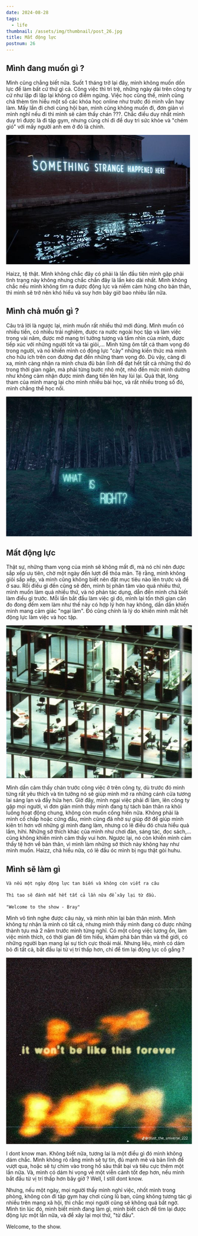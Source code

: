 ```yaml
---
date: 2024-08-28
tags:
  - life
thumbnail: /assets/img/thumbnail/post_26.jpg
title: Mất động lực
postnum: 26
---
```


## Mình đang muốn gì ?

Mình cũng chẳng biết nữa. Suốt 1 tháng trở lại đây, mình không muốn dồn lực để làm bất cứ thứ gì cả. Công việc thì trì trệ, những ngày dài trên công ty cứ như lặp đi lặp lại không có điểm ngừng. Việc học cũng thế, mình cũng chả thèm tìm hiểu một số các khóa học online như trước đó mình vẫn hay làm. Mấy lần đi chơi cùng hội bạn, mình cũng không muốn đi, đơn giản vì mình nghĩ nếu đi thì mình sẽ cảm thấy chán ???. Chắc điều duy nhất mình duy trì được là đi tập gym, nhưng cũng chỉ đi để duy trì sức khỏe và "chém gió" với mấy người anh em ở đó là chính.

<a class="post-image" display="center" >
	<img itemprop="image"  src="/assets/img/post_img/post26_strange.jpg"/>
</a>

Haizz, tệ thật. Mình không chắc đây có phải là lần đầu tiên mình gặp phải tình trạng này không nhưng chắc chắn đây là lần kéo dài nhất. Mình không chắc nếu mình không tìm ra được động lực và niềm cảm hứng cho bản thân, thì mình sẽ trở nên khó hiểu và suy hơn bây giờ bao nhiêu lần nữa.

## Mình chả muốn gì ?

Câu trả lời là ngược lại, mình muốn rất nhiều thứ mới đúng. Mình muốn có nhiều tiền, có nhiều trải nghiệm, được ra nước ngoài học tập và làm việc trong vài năm, được mở mang trí tưởng tượng và tầm nhìn của mình, được tiếp xúc với những người tốt và tài giỏi,... Mình từng ôm tất cả tham vọng đó trong người, và nó khiến mình có động lực "cày" những kiến thức mà mình cho hữu ích trên con đường đạt đến những tham vọng đó. Dù vậy, càng đi xa, mình càng nhận ra mình chưa đủ bản lĩnh để đạt hết tất cả những thứ đó trong thời gian ngắn, mà phải từng bước nhỏ một, nhỏ đến mức mình dường như không cảm nhận được mình đang tiến lên hay lùi lại. Quả thật, lòng tham của mình mang lại cho mình nhiều bài học, và rất nhiều trong số đó, mình chẳng thể học nổi.

<a class="post-image" display="center" >
	<img itemprop="image"  src="/assets/img/post_img/post26_right.jpg"/>
</a>

## Mất động lực

Thật sự, những tham vọng của mình sẽ không mất đi, mà nó chỉ nên được sắp xếp ưu tiên, chờ một ngày đến lượt để thỏa mãn. Tệ rằng, mình không giỏi sắp xếp, và mình cũng không biết nên đặt mục tiêu nào lên trước và để ở sau. Rồi điều gì đến cũng sẽ đến, mình bị phân tâm vào quá nhiều thứ, mình muốn làm quá nhiều thứ, và nó phản tác dụng, dẫn đến mình chả biết làm điều gì trước. Mỗi lần bắt đầu làm việc gì đó, mình lại tốn thời gian cân đo đong đếm xem làm như thế này có hợp lý hơn hay không, dần dần khiến mình mang cảm giác "ngại làm". Đó cũng chính là lý do khiến mình mất hết động lực làm việc và học tập. 

<a class="post-image" display="center" >
	<img itemprop="image"  src="/assets/img/post_img/post26_work.jpg"/>
</a>

Mình dần cảm thấy chán trước công việc ở trên công ty, dù trước đó mình từng rất yêu thích và tin tưởng nó sẽ giúp mình mở ra những cánh cửa tương lai sáng lạn và đầy hứa hẹn. Giờ đây, mình ngại việc phải đi làm, lên công ty gặp mọi người, vì đơn giản mình thấy mình đang tự tách bản thân ra khỏi luồng hoạt động chung, không còn muốn cống hiến nữa. Không phải là mình cố chấp hoặc cứng đầu, mình cũng đã nhờ sự giúp đỡ để giúp mình kiên trì hơn với những gì mình đang làm, nhưng có lẽ điều đó chưa hiểu quả lắm, hihi. 
Những sở thích khác của mình như chơi đàn, sáng tác, đọc sách,... cũng không khiến mình cảm thấy vui hơn. Ngược lại, nó còn khiến mình cảm thấy tệ hơn về bản thân, vì mình làm những sở thích này không hay như mình muốn.  Haizz, chả hiểu nữa, có lẽ đầu óc mình bị ngu thật gòi huhu.

## Mình sẽ làm gì

```
Và nếu một ngày động lực tan biến và không còn viết ra câu

Thì tao sẽ đánh mất hết tất cả lần nữa để xây lại từ đầu.

"Welcome to the show - Bray"
```

Mình vô tình nghe được câu này, và mình nhìn lại bản thân mình. Mình không tự nhận là mình có tất cả, nhưng mình thấy mình đang có được những thành tựu mà 2 năm trước mình từng nghĩ. Có một công việc lương ổn, làm việc mình thích, có thời gian để tìm hiểu, khám phá bản thân và thế giới, có những người bạn mang lại sự tích cực thoải mái. Nhưng liệu, mình có dám bỏ đi tất cả, bắt đầu lại từ vị trí thấp hơn, chỉ để tìm lại động lực cố gắng ?

<a class="post-image" display="center" >
	<img itemprop="image"  src="/assets/img/post_img/post26_better.jpg"/>
</a>

I dont know man. Không biết nữa, tương lai là một điều gì đó mình không dám chắc. Mình không rõ rằng mình sẽ tự tin, đủ mạnh mẽ và bản lĩnh để vượt qua, hoặc sẽ tự chìm vào trong hố sâu thất bại và tiêu cực thêm một lần nữa. Và, mình có dám hi vọng về một viễn cảnh tốt đẹp hơn, nếu mình bắt đầu từ vị trí thấp hơn bây giờ ? Well, I still dont know.

Nhưng, nếu một ngày, mọi người thấy mình nghỉ việc, nhốt mình trong phòng, không còn đi tập gym hay chơi cùng lũ bạn, cũng không tương tác gì nhiều trên mạng xã hội, thì chắc mọi người cũng sẽ không quá bất ngờ. Mình tin lúc đó, mình biết mình đang làm gì, mình biết cách để tìm lại được động lực một lần nữa, và để xây lại mọi thứ, "từ đầu".

Welcome, to the show.



